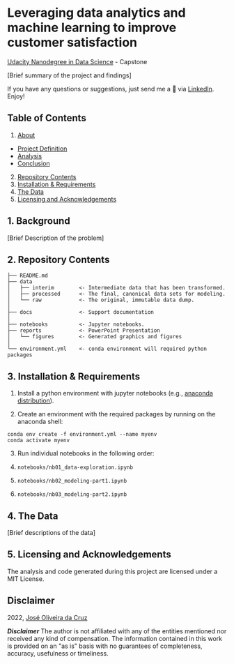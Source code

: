 Leveraging data analytics and machine learning to improve customer satisfaction
==============================
[Udacity Nanodegree in Data Science](https://www.udacity.com/course/data-scientist-nanodegree--nd025) - Capstone


[Brief summary of the project and findings]




If you have any questions or suggestions, just send me a 💬 via [LinkedIn](https://www.linkedin.com/in/josecruz-phd/). Enjoy!




Table of Contents
---

1. [About](#background)
  - [Project Definition](#project-definition)
  - [Analysis](#analysis)
  - [Conclusion](#conclusion)
2. [Repository Contents](#repository-contents)
3. [Installation & Requirements](#installation-&-requirements)
4. [The Data](#the-data)
5. [Licensing and Acknowledgements](#licensing-and-cknowledgements)





## 1. Background


[Brief Description of the problem]



## 2. Repository Contents

    ├── README.md          
    ├── data
    │   ├── interim        <- Intermediate data that has been transformed.
    │   ├── processed      <- The final, canonical data sets for modeling.
    │   └── raw            <- The original, immutable data dump.
    │
    ├── docs               <- Support documentation
    │
    ├── notebooks          <- Jupyter notebooks.
    ├── reports            <- PowerPoint Presentation
    │   └── figures        <- Generated graphics and figures
    │
    └── environment.yml    <- conda environment will required python packages



## 3. Installation & Requirements

1. Install a python environment with jupyter notebooks (e.g., [anaconda distribution](https://www.anaconda.com/products/individual)).

2. Create an environment with the required packages by running on the anaconda shell:
```
conda env create -f environment.yml --name myenv
conda activate myenv
```

3. Run individual notebooks in the following order:

  1. `notebooks/nb01_data-exploration.ipynb`
  2. `notebooks/nb02_modeling-part1.ipynb`
  3. `notebooks/nb03_modeling-part2.ipynb`


## 4. The Data


[Brief descriptions of the data]









## 5. Licensing and Acknowledgements

The analysis and code generated during this project are licensed under a MIT License.



## Disclaimer
2022, [José Oliveira da Cruz](https://www.linkedin.com/in/josecruz-phd/)

**_Disclaimer_**
The author is not affiliated with any of the entities mentioned nor received any kind of compensation. The information contained in this work is provided on an "as is" basis with no guarantees of completeness, accuracy, usefulness or timeliness.
